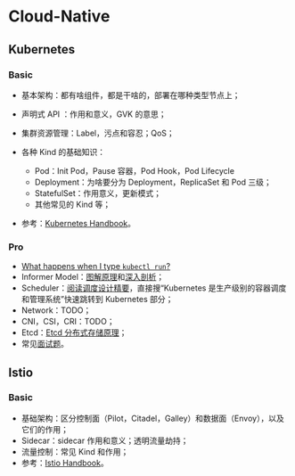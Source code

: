 # Cloud-Native

## Kubernetes

### Basic

* 基本架构：都有啥组件，都是干啥的，部署在哪种类型节点上；
* 声明式 API ：作用和意义，GVK 的意思；
* 集群资源管理：Label，污点和容忍；QoS；
* 各种 Kind 的基础知识：
  * Pod：Init Pod，Pause 容器，Pod Hook，Pod Lifecycle
  * Deployment：为啥要分为 Deployment，ReplicaSet 和 Pod 三级；
  * StatefulSet：作用意义，更新模式；
  * 其他常见的 Kind 等；

* 参考：[Kubernetes Handbook](https://jimmysong.io/kubernetes-handbook/)。

### Pro

* [What happens when I type `kubectl run`?](https://github.com/jamiehannaford/what-happens-when-k8s/tree/master/zh-cn) 
* Informer Model：[图解原理](https://www.kubernetes.org.cn/6905.html)和[深入剖析](https://cloudnative.to/blog/client-go-informer-source-code/)；
* Scheduler：[阅读调度设计精要](https://draveness.me/system-design-scheduler/)，直接搜“Kubernetes 是生产级别的容器调度和管理系统”快速跳转到 Kubernetes 部分；
* Network：TODO；
* CNI，CSI，CRI：TODO；
* Etcd：[Etcd 分布式存储原理](https://draveness.me/etcd-introduction/)；
* 常见[面试题](https://github.com/cloudnativeto/sig-kubernetes/issues/37)。

## Istio

### Basic

* 基础架构：区分控制面（Pilot，Citadel，Galley）和数据面（Envoy），以及它们的作用；
* Sidecar：sidecar 作用和意义；透明流量劫持；
* 流量控制：常见 Kind 和作用；
* 参考：[Istio Handbook](https://www.servicemesher.com/istio-handbook/concepts/istio.html)。

